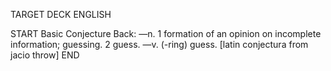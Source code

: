 TARGET DECK
ENGLISH

START
Basic
Conjecture
Back: —n. 1 formation of an opinion on incomplete information; guessing. 2 guess. —v. (-ring) guess. [latin conjectura from jacio throw]
END
